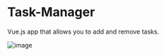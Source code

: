 # Task-Manager
Vue.js app that allows you to add and remove tasks.

![image](https://user-images.githubusercontent.com/15221488/42835933-49151640-89fa-11e8-9412-638c8f24b73e.png)
